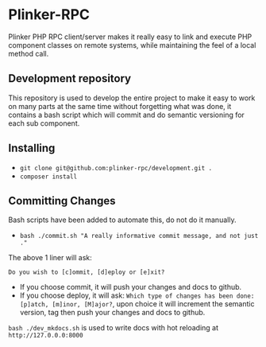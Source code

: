 **Plinker-RPC**
=========

Plinker PHP RPC client/server makes it really easy to link and execute PHP component classes on remote systems, while maintaining the feel of a local method call.

Development repository
----------------------

This repository is used to develop the entire project to make it easy to work on many parts at the same time without forgetting what was done,
it contains a bash script which will commit and do semantic versioning for each sub component.

## Installing

 - `git clone git@github.com:plinker-rpc/development.git .`
 - `composer install`

## Committing Changes

Bash scripts have been added to automate this, do not do it manually.

 - `bash ./commit.sh "A really informative commit message, and not just ."`

The above 1 liner will ask:

`Do you wish to [c]ommit, [d]eploy or [e]xit?`

 - If you choose commit, it will push your changes and docs to github.
 - If you choose deploy, it will ask: `Which type of changes has been done: [p]atch, [m]inor, [M]ajor?`, upon choice it will increment the semantic version, tag then push your changes and docs to github.

`bash ./dev_mkdocs.sh` is used to write docs with hot reloading at `http://127.0.0.0:8000`